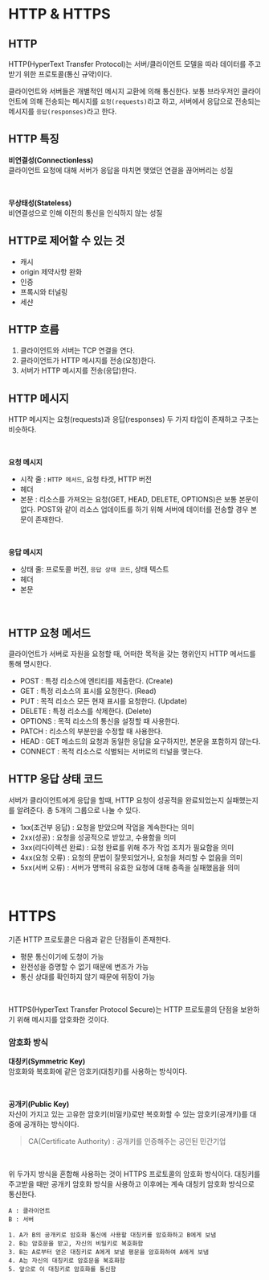 # HTTP & HTTPS

## HTTP

HTTP(HyperText Transfer Protocol)는 서버/클라이언트 모델을 따라 데이터를 주고 받기 위한 프로토콜(통신 규약)이다.

클라이언트와 서버들은 개별적인 메시지 교환에 의해 통신한다.
보통 브라우저인 클라이언트에 의해 전송되는 메시지를 `요청(requests)`라고 하고, 서버에서 응답으로 전송되는 메시지를 `응답(responses)`라고 한다.

## HTTP 특징

**비연결성(Connectionless)**
</br>
클라이언트 요청에 대해 서버가 응답을 마치면 맺었던 연결을 끊어버리는 성질

</br>

**무상태성(Stateless)**
</br>
비연결성으로 인해 이전의 통신을 인식하지 않는 성질

## HTTP로 제어할 수 있는 것

- 캐시
- origin 제약사항 완화
- 인증
- 프록시와 터널링
- 세샨

## HTTP 흐름

1. 클라이언트와 서버는 TCP 연결을 연다.
2. 클라이언트가 HTTP 메시지를 전송(요청)한다.
3. 서버가 HTTP 메시지를 전송(응답)한다.

## HTTP 메시지

HTTP 메시지는 요청(requests)과 응답(responses) 두 가지 타입이 존재하고 구조는 비슷하다.

</br>

**요청 메시지**

- 시작 줄 : `HTTP 메서드`, 요청 타겟, HTTP 버전
- 헤더
- 본문 : 리소스를 가져오는 요청(GET, HEAD, DELETE, OPTIONS)은 보통 본문이 없다. POST와 같이 리소스 업데이트를 하기 위해 서버에 데이터를 전송할 경우 본문이 존재한다.

</br>

**응답 메시지**

- 상태 줄: 프로토콜 버전, `응답 상태 코드`, 상태 텍스트
- 헤더
- 본문

</br>

## HTTP 요청 메서드

클라이언트가 서버로 자원을 요청할 때, 어떠한 목적을 갖는 행위인지 HTTP 메서드를 통해 명시한다.

- POST : 특정 리소스에 엔티티를 제출한다. (Create)
- GET : 특정 리소스의 표시를 요청한다. (Read)
- PUT : 목적 리소스 모든 현재 표시를 요청한다. (Update)
- DELETE : 특정 리소스를 삭제한다. (Delete)
- OPTIONS : 목적 리소스의 통신을 설정할 때 사용한다.
- PATCH : 리소스의 부분만을 수정할 때 사용한다.
- HEAD : GET 메소드의 요청과 동일한 응답을 요구하지만, 본문을 포함하지 않는다.
- CONNECT : 목적 리소스로 식별되는 서버로의 터널을 맺는다.

## HTTP 응답 상태 코드

서버가 클라이언트에게 응답을 할때, HTTP 요청이 성공적을 완료되었는지 실패했는지를 알려준다. 총 5개의 그룹으로 나눌 수 있다.

- 1xx(조건부 응답) : 요청을 받았으며 작업을 계속한다는 의미
- 2xx(성공) : 요청을 성공적으로 받았고, 수용함을 의미
- 3xx(리다이렉션 완료) : 요청 완료를 위해 추가 작업 조치가 필요함을 의미
- 4xx(요청 오류) : 요청의 문법이 잘못되었거나, 요청을 처리할 수 없음을 의미
- 5xx(서버 오류) : 서버가 명백히 유효한 요청에 대해 충족을 실패했음을 의미

</br>

# HTTPS

기존 HTTP 프로토콜은 다음과 같은 단점들이 존재한다.

- 평문 통신이기에 도청이 가능
- 완전성을 증명할 수 없기 때문에 변조가 가능
- 통신 상대를 확인하지 않기 때문에 위장이 가능

</br>

HTTPS(HyperText Transfer Protocol Secure)는 HTTP 프로토콜의 단점을 보완하기 위해 메시지를 암호화한 것이다.

### 암호화 방식

**대칭키(Symmetric Key)**
</br>
암호화와 복호화에 같은 암호키(대칭키)를 사용하는 방식이다.

</br>

**공개키(Public Key)**
</br>
자신이 가지고 있는 고유한 암호키(비밀키)로만 복호화할 수 있는 암호키(공개키)를 대중에 공개하는 방식이다.

> CA(Certificate Authority) : 공개키를 인증해주는 공인된 민간기업

</br>

위 두가지 방식을 혼합해 사용하는 것이 HTTPS 프로토콜의 암호화 방식이다. 대칭키를 주고받을 때만 공개키 암호화 방식을 사용하고 이후에는 계속 대칭키 암호화 방식으로 통신한다.

```
A : 클라이언트
B : 서버

1. A가 B의 공개키로 암호화 통신에 사용할 대칭키를 암호화하고 B에게 보냄
2. B는 암호문을 받고, 자신의 비밀키로 복호화함
3. B는 A로부터 얻은 대칭키로 A에게 보낼 평문을 암호화하여 A에게 보냄
4. A는 자신의 대칭키로 암호문을 복호화함
5. 앞으로 이 대칭키로 암호화를 통신함
```
